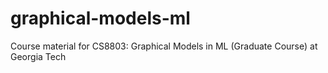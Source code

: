 # graphical-models-ml
Course material for CS8803: Graphical Models in ML (Graduate Course) at Georgia Tech
